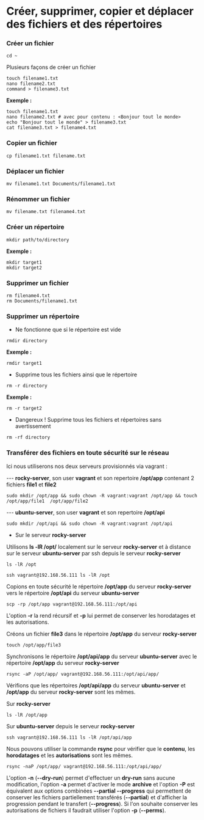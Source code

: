 # Créer, supprimer, copier et déplacer des fichiers et des répertoires

### Créer un fichier 

```
cd ~
```

Plusieurs façons de créer un fichier

```
touch filename1.txt
nano filename2.txt
command > filename3.txt
```

**Exemple :**

```
touch filename1.txt
nano filename2.txt # avec pour contenu : <Bonjour tout le monde>
echo "Bonjour tout le monde" > filename3.txt
cat filename3.txt > filename4.txt
```

### Copier un fichier

```
cp filename1.txt filename.txt
```

### Déplacer un fichier

```
mv filename1.txt Documents/filename1.txt
```

### Rénommer un fichier

```
mv filename.txt filename4.txt
```

### Créer un répertoire

```
mkdir path/to/directory
```

**Exemple :**

```
mkdir target1
mkdir target2
```

### Supprimer un fichier

```
rm filename4.txt
rm Documents/filename1.txt
```

### Supprimer un répertoire

- Ne fonctionne que si le répertoire est vide

```
rmdir directory
```

**Exemple :**

```
rmdir target1
```

- Supprime tous les fichiers ainsi que le répertoire

```
rm -r directory
```

**Exemple :**

```
rm -r target2
```

- Dangereux ! Supprime tous les fichiers et répertoires sans avertissement

```
rm -rf directory
```

### Transférer des fichiers en toute sécurité sur le réseau

Ici nous utiliserons nos deux serveurs provisionnés via vagrant : 

--- **rocky-server**, son user **vagrant** et son repertoire **/opt/app** contenant 2 fichiers **file1** et **file2**

```
sudo mkdir /opt/app && sudo chown -R vagrant:vagrant /opt/app && touch /opt/app/file1  /opt/app/file2
```

--- **ubuntu-server**, son user **vagrant** et son repertoire **/opt/api**

```
sudo mkdir /opt/api && sudo chown -R vagrant:vagrant /opt/api
```

- Sur le serveur **rocky-server** 

Utilisons **ls -lR /opt/** localement sur le serveur **rocky-server** et à distance sur le serveur **ubuntu-server** par ssh depuis le serveur **rocky-server**

```
ls -lR /opt
```

```
ssh vagrant@192.168.56.111 ls -lR /opt
```

Copions en toute sécurité le répertoire **/opt/app** du serveur **rocky-server** vers le répertoire **/opt/api** du serveur **ubuntu-server**

```
scp -rp /opt/app vagrant@192.168.56.111:/opt/api
```

L'option **-r** la rend récursif et **-p** lui permet de conserver les horodatages et les autorisations.

Créons un fichier **file3** dans le répertoire **/opt/app** du serveur **rocky-server**

```
touch /opt/app/file3
```

Synchronisons le répertoire **/opt/api/app** du serveur **ubuntu-server** avec le répertoire **/opt/app** du serveur **rocky-server**

```
rsync -aP /opt/app/ vagrant@192.168.56.111:/opt/api/app/
```

Vérifions que les répertoires **/opt/api/app** du serveur **ubuntu-server** et **/opt/app** du serveur **rocky-server** sont les mêmes.

Sur **rocky-server**
```
ls -lR /opt/app
```

Sur **ubuntu-server** depuis le serveur **rocky-server**
```
ssh vagrant@192.168.56.111 ls -lR /opt/api/app
```

Nous pouvons utiliser la commande **rsync** pour vérifier que le **contenu**, les **horodatages** et les **autorisations** sont les mêmes.

```
rsync -naP /opt/app/ vagrant@192.168.56.111:/opt/api/app/
```

L'option **-n** (**--dry-run**) permet d'effectuer un **dry-run** sans aucune modification, l'option **-a** permet d'activer le mode **archive** et l'option **-P** est équivalent aux options combinées **--partial --progress** qui permettent de conserver les fichiers partiellement transférés (**--partial**) et d'afficher la progression pendant le transfert (**--progress**). Si l'on souhaite conserver les autorisations de fichiers il faudrait utiliser l'option **-p** (**--perms**).